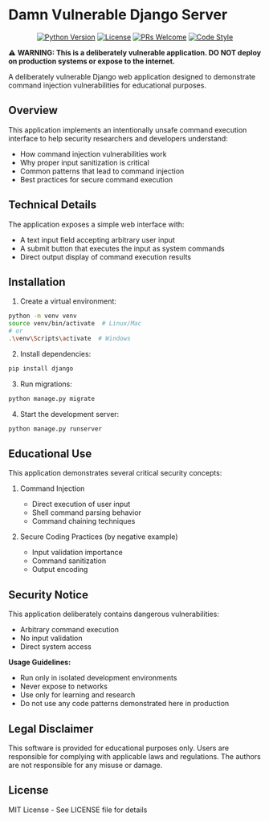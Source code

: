 # Damn Vulnerable Django Server
<div align="center">

[![Python Version](https://img.shields.io/badge/python-3.10-blue.svg)](https://www.python.org/downloads/)
[![License](https://img.shields.io/badge/license-MIT-green.svg)](LICENSE.md)
[![PRs Welcome](https://img.shields.io/badge/PRs-welcome-brightgreen.svg)](CONTRIBUTING.md)
[![Code Style](https://img.shields.io/badge/code%20style-black-000000.svg)](https://github.com/psf/black)

</div>

⚠️ **WARNING: This is a deliberately vulnerable application. DO NOT deploy on production systems or expose to the internet.**

A deliberately vulnerable Django web application designed to demonstrate command injection vulnerabilities for educational purposes.

## Overview

This application implements an intentionally unsafe command execution interface to help security researchers and developers understand:
- How command injection vulnerabilities work
- Why proper input sanitization is critical
- Common patterns that lead to command injection
- Best practices for secure command execution

## Technical Details

The application exposes a simple web interface with:
- A text input field accepting arbitrary user input
- A submit button that executes the input as system commands
- Direct output display of command execution results

## Installation

1. Create a virtual environment:
```bash
python -m venv venv
source venv/bin/activate  # Linux/Mac
# or
.\venv\Scripts\activate  # Windows
```

2. Install dependencies:
```bash
pip install django
```

3. Run migrations:
```bash
python manage.py migrate
```

4. Start the development server:
```bash
python manage.py runserver
```

## Educational Use

This application demonstrates several critical security concepts:

1. Command Injection
   - Direct execution of user input
   - Shell command parsing behavior
   - Command chaining techniques

2. Secure Coding Practices (by negative example)
   - Input validation importance
   - Command sanitization
   - Output encoding

## Security Notice

This application deliberately contains dangerous vulnerabilities:

- Arbitrary command execution
- No input validation
- Direct system access

**Usage Guidelines:**

- Run only in isolated development environments
- Never expose to networks
- Use only for learning and research
- Do not use any code patterns demonstrated here in production

## Legal Disclaimer

This software is provided for educational purposes only. Users are responsible for complying with applicable laws and regulations. The authors are not responsible for any misuse or damage.

## License

MIT License - See LICENSE file for details
